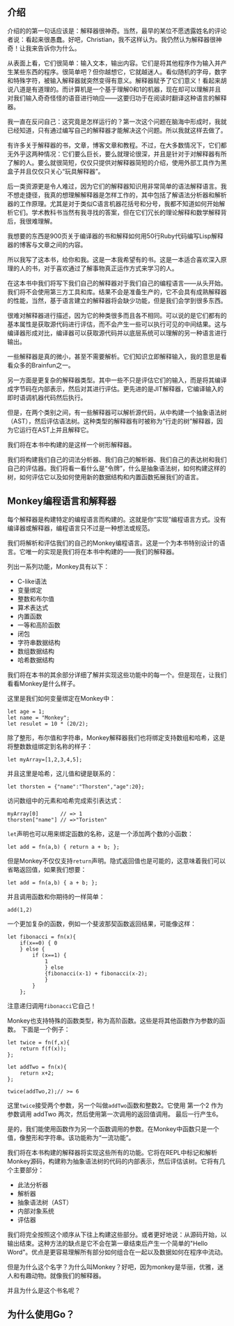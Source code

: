 ## 介绍

介绍的的第一句话应该是：解释器很神奇。当然，最早的某位不愿透露姓名的评论者说：看起来很愚蠢。好吧，Christian，我不这样认为。我仍然认为解释器很神奇！让我来告诉你为什么。

从表面上看，它们很简单：输入文本，输出内容。它们是将其他程序作为输入并产生某些东西的程序。很简单吧？但你越想它，它就越迷人。看似随机的字母，数字和特殊字符，被输入解释器就突然变得有意义。解释器赋予了它们意义！看起来胡说八道是有道理的。而计算机是一个基于理解0和1的机器，现在却可以理解并且对我们输入奇奇怪怪的语音进行响应——这要归功于在阅读时翻译这种语言的解释器。

我一直在反问自己：这究竟是怎样运行的？第一次这个问题在脑海中形成时，我就已经知道，只有通过编写自己的解释器才能解决这个问题。所以我就这样去做了。

有许多关于解释器的书，文章，博客文章和教程。不过，在大多数情况下，它们都无外乎这两种情况：它们要么巨长，要么就理论很深，并且是针对于对解释器有所了解的人。要么就很简短，仅仅只提供对解释器简短的介绍，使用外部工具作为黑盒子并且仅仅只关心“玩具解释器”。

后一类资源更是令人难过，因为它们的解释器知识用非常简单的语法解释语言。我不想走捷径，我真的想理解解释器是怎样工作的，其中包括了解语法分析器和解析器的工作原理。尤其是对于类似C语言机器花括号和分号，我都不知道如何开始解析它们。学术教科书当然有我寻找的答案，但在它们冗长的理论解释和数学解释背后，我很难理解。

我想要的东西是900页关于编译器的书和解释如何用50行Ruby代码编写Lisp解释器的博客与文章之间的内容。

所以我写了这本书，给你和我。这是一本我希望有的书。这是一本适合喜欢深入原理的人的书，对于喜欢通过了解事物真正运作方式来学习的人。

在这本书中我们将写下我们自己的解释器对于我们自己的编程语言——从头开始。我们将不会使用第三方工具和库。结果不会是准备生产的，它不会具有成熟解释器的性能，当然，基于语言建立的解释器将会缺少功能，但是我们会学到很多东西。

很难对解释器进行描述，因为它的种类很多而且各不相同。可以说的是它们都有的基本属性是获取源代码进行评估，而不会产生一些可以执行可见的中间结果。这与编译器形成对比，编译器可以获取源代码并以底层系统可以理解的另一种语言进行输出。

一些解释器是真的微小，甚至不需要解析。它们知识立即解释输入，我的意思是看看众多的Brainfun之一。

另一方面是更复杂的解释器类型。其中一些不只是评估它们的输入，而是将其编译成字节码在内部表示，然后对其进行评估。更先进的是JIT解释器，它编译输入的即时语调机器代码然后执行。

但是，在两个类别之间，有一些解释器可以解析源代码，从中构建一个抽象语法树（AST），然后评估语法树。这种类型的解释器有时被称为“行走的树”解释器，因为它运行在AST上并且解释它。

我们将在本书中构建的是这样一个树形解释器。 

我们将构建我们自己的词法分析器、我们自己的解析器、我们自己的表达树和我们自己的评估器。我们将看一看什么是“令牌”，什么是抽象语法树，如何构建这样的树，如何评估它以及如何使用新的数据结构和内置函数拓展我们的语言。

## Monkey编程语言和解释器
每个解释器是构建特定的编程语言而构建的。这就是你“实现”编程语言方式。没有编译器或解释器，编程语言只不过是一种想法或规范。

我们将解析和评估我们的自己的Monkey编程语言。这是一个为本书特别设计的语言。它唯一的实现是我们将在本书中构建的——我们的解释器。

列出一系列功能，Monkey具有以下：
- C-like语法
- 变量绑定
- 整数和布尔值
- 算术表达式
- 内置函数
- 一等和高阶函数
- 闭包
- 字符串数据结构
- 数组数据结构
- 哈希数据结构

我们将在本书的其余部分详细了解并实现这些功能中的每一个。但是现在，让我们看看Monkey是什么样子。

这里是我们如何变量绑定在Monkey中：

```
let age = 1;
let name = "Monkey";
let resulet = 10 * (20/2);
```

除了整形，布尔值和字符串，Monkey解释器我们也将绑定支持数组和哈希，这是将整数数组绑定到名称的样子：

```
let myArray=[1,2,3,4,5];
```
并且这里是哈希，这儿值和键是联系的：
```
let thorsten = {"name":"Thorsten","age":20};
```
访问数组中的元素和哈希完成索引表达式：
```
myArray[0]       // => 1
thorsten["name"] // =>"Toristen"
```

`let`声明也可以用来绑定函数的名称，这是一个添加两个数的小函数：
```
let add = fn(a,b) { return a + b; };
```

但是Monkey不仅仅支持`return`声明。隐式返回值也是可能的，这意味着我们可以省略返回值，如果我们想要：
```
let add = fn(a,b) { a + b; };
```

并且调用函数和你期待的一样简单：
```
add(1,2)
```

一个更加复杂的函数，例如一个斐波那契函数返回结果，可能像这样：
```
let fibonacci = fn(x){
    if(x==0) { 0 
    } else {
        if (x==1) {
            1
            } else 
            {fibonacci(x-1) + fibonacci(x-2);
            }
        }
    };
```
注意递归调用`fibonacci`它自己！

Monkey也支持特殊的函数类型，称为高阶函数。这些是将其他函数作为参数的函数。 下面是一个例子：
```
let twice = fn(f,x){
    return f(f(x));
};

let addTwo = fn(x){
    return x+2;
};

twice(addTwo,2);// >= 6
```

这里`twice`接受两个参数，另一个叫做`addTwo`函数和整数2。它使用 第一个2 作为参数调用 addTwo 两次，然后使用第一次调用的返回值调用。 最后一行产生6。

是的，我们能使用函数作为另一个函数调用的参数。在Monkey中函数只是一个值，像整形和字符串。该功能称为“一流功能”。

我们将在本书构建的解释器将实现这些所有的功能。它将在REPL中标记和解析Monkey源码，构建称为抽象语法树的代码的内部表示，然后评估该树。它将有几个主要部分：
- 此法分析器
- 解析器
- 抽象语法树（AST）
- 内部对象系统
- 评估器

我们将完全按照这个顺序从下往上构建这些部分。或者更好地说：从源码开始，以输出结束。这种方法的缺点是它不会在第一章结束后产生一个简单的"Hello Word"。优点是更容易理解所有部分如何组合在一起以及数据如何在程序中流动。

但是为什么这个名字？为什么叫Monkey？好吧，因为monkey是华丽，优雅，迷人和有趣动物。就像我们的解释器。

并且为什么是这个书名呢？

## 为什么使用Go？